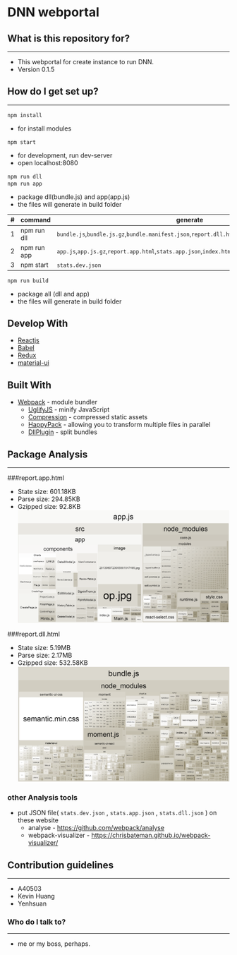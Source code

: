 # DNN webportal #



## What is this repository for? ##
------
* This webportal for create instance to run DNN.
* Version 0.1.5

## How do I get set up? ##
------
```
npm install
```
* for install modules

```
npm start
```
* for development, run dev-server
* open localhost:8080

```
npm run dll
npm run app
```
* package dll(bundle.js) and app(app.js)
* the files will generate in build folder

|#|command|generate|
| - | --------- | ------------ |
| 1 |npm run dll|`bundle.js`,`bundle.js.gz`,`bundle.manifest.json`,`report.dll.html`,`stats.dll.json`|
| 2 |npm run app|`app.js`,`app.js.gz`,`report.app.html`,`stats.app.json`,`index.html`,`main.css`,`/image`,`/locales`,`/res`|
| 3 |npm start  |`stats.dev.json`|

```
npm run build
```
* package all (dll and app)
* the files will generate in build folder

## Develop With
* [Reactjs](https://facebook.github.io/react/)
* [Babel](https://babeljs.io/)
* [Redux](https://github.com/reactjs/redux)
* [material-ui](http://www.material-ui.com/)

## Built With

* [Webpack](https://github.com/webpack/webpack) - module bundler
	* [UglifyJS](https://github.com/webpack-contrib/uglifyjs-webpack-plugin) - minify JavaScript
	* [Compression](https://github.com/webpack-contrib/compression-webpack-plugin) - compressed static assets
	* [HappyPack](https://github.com/amireh/happypack) - allowing you to transform multiple files in parallel
	* [DllPlugin](https://webpack.js.org/plugins/dll-plugin/) - split bundles

## Package Analysis ##
------
###report.app.html
* State size: 601.18KB
* Parse size: 294.85KB
* Gzipped size: 92.8KB
![alt text](/build/image/app.PNG "app.js")

###report.dll.html
* State size: 5.19MB
* Parse size: 2.17MB
* Gzipped size: 532.58KB
![alt text](/build/image/dll.PNG "dll.js")

### other Analysis tools
* put JSON file( `stats.dev.json` , `stats.app.json` , `stats.dll.json` ) on these website
	* analyse - https://github.com/webpack/analyse
	* webpack-visualizer - https://chrisbateman.github.io/webpack-visualizer/

## Contribution guidelines ##
------
* A40503
* Kevin Huang
* Yenhsuan

### Who do I talk to? ###
------
* me or my boss, perhaps.